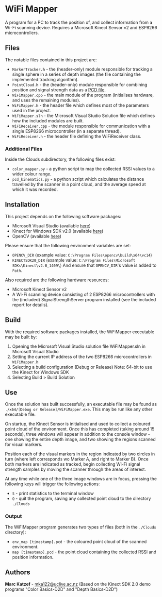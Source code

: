 # WiFi Mapper
A program for a PC to track the position of, and collect information from a Wi-Fi scanning device. Requires a Microsoft Kinect Sensor v2 and ESP8266 microcontrollers.

## Files
The notable files contained in this project are: 
* `MarkerTracker.h` - the (header-only) module responsible for tracking a single sphere in a series of depth images (the file containing the implemented tracking algorithm).
* `PointCloud.h` - the (header-only) module responsible for combining position and signal strength data as a [PCD file](http://pointclouds.org/documentation/tutorials/pcd_file_format.php).
* `WiFiMapper.cpp` - the main module of the program (initialises hardware, and uses the remaining modules).
* `WiFiMapper.h` - the header file which defines most of the parameters used in the project. 
* `WiFiMapper.sln` - the Microsoft Visual Studio Solution file which defines how the included modules are built.
* `WiFiReceiver.cpp` - the module responsible for communication with a single ESP8266 microcontroller (in a separate thread).
* `WiFiReceiver.h` - the header file defining the WiFiReceiver class.

### Additional Files
Inside the Clouds subdirectory, the following files exist:
* `color_mapper.py` - a python script to map the collected RSSI values to a wider colour range.
* `pcd_kinematics.py` - a python script which calculates the distance travelled by the scanner in a point cloud, and the average speed at which it was recorded.

## Installation
This project depends on the following software packages:
* Microsoft Visual Studio (available [here](https://www.visualstudio.com/downloads/))
* Kinect for Windows SDK v2.0 (available [here](https://www.microsoft.com/en-us/download/details.aspx?id=44561))
* OpenCV (available [here](https://opencv.org/releases.html))

Please ensure that the following environment variables are set:
* `OPENCV_DIR` (example value: `C:\Program Files\opencv\build\x64\vc14`)
* `KINECTSDK20_DIR` (example value: `C:\Program Files\Microsoft SDKs\Kinect\v2.0_1409\`)
And ensure that `OPENCV_DIR`'s value is added to `Path`.

Also required are the following hardware resources:
* Microsoft Kinect Sensor v2
* A Wi-Fi scanning device consisting of 2 ESP8266 microcontrollers with the (included) SignalStrengthServer program installed (see the included report for details).

## Build
With the required software packages installed, the WiFiMapper executable may be built by:
1. Opening the Microsoft Visual Studio solution file WiFiMapper.sln in Microsoft Visual Studio
2. Setting the current IP address of the two ESP8266 microcontrollers in `WiFiMapper.h`
3. Selecting a build configuration (Debug or Release) Note: 64-bit to use the Kinect for Windows SDK
4. Selecting Build > Build Solution

## Use
Once the solution has built successfully, an executable file may be found as `./x64/[Debug or Release]/WiFiMapper.exe`. This may be run like any other executable file.

On startup, the Kinect Sensor is initialised and used to collect a coloured point cloud of the environment. Once this has completed (taking around 15 seconds), three windows will appear in addition to the console window - one showing the entire depth image, and two showing the regions scanned for visual markers.

Position each of the visual markers in the region indicated by two circles in turn (where left corresponds wo Marker A, and right to Marker B). Once both markers are indicated as tracked, begin collecting Wi-Fi signal strength samples by moving the scanner through the areas of interest.

At any time while one of the three image windows are in focus, pressing the following keys will trigger the following actions:
* `S` - print statistics to the terminal window
* `Q` - quit the program, saving any collected point cloud to the directory `./Clouds`

### Output
The WiFiMapper program generates two types of files (both in the `./Clouds` directory):
* `env_map [timestamp].pcd` - the coloured point cloud of the scanned environment.
* `map [timestamp].pcd` - the point cloud containing the collected RSSI and position information.

## Authors
**Marc Katzef** - mka122@uclive.ac.nz
(Based on the Kinect SDK 2.0 demo programs "Color Basics-D2D" and "Depth Basics-D2D")